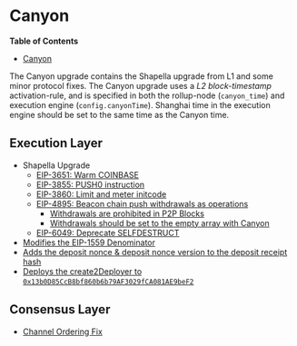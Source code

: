 # Canyon

<!-- START doctoc generated TOC please keep comment here to allow auto update -->
<!-- DON'T EDIT THIS SECTION, INSTEAD RE-RUN doctoc TO UPDATE -->
**Table of Contents**

- [Canyon](#canyon)

<!-- END doctoc generated TOC please keep comment here to allow auto update -->

[eip3651]: https://eips.ethereum.org/EIPS/eip-3651
[eip3855]: https://eips.ethereum.org/EIPS/eip-3855
[eip3860]: https://eips.ethereum.org/EIPS/eip-3860
[eip4895]: https://eips.ethereum.org/EIPS/eip-4895
[eip6049]: https://eips.ethereum.org/EIPS/eip-6049

[block-validation]: ../rollup-node-p2p.md#block-validation
[payload-attributes]: ../derivation.md#building-individual-payload-attributes
[1559-params]: ../exec-engine.md#1559-parameters
[channel-reading]: ../derivation.md#reading
[deposit-reading]: ../deposits.md#deposit-receipt
[create2deployer]: ../predeploys.md#create2deployer

The Canyon upgrade contains the Shapella upgrade from L1 and some minor protocol fixes.
The Canyon upgrade uses a _L2 block-timestamp_ activation-rule, and is specified in both the
rollup-node (`canyon_time`) and execution engine (`config.canyonTime`). Shanghai time in the
execution engine should be set to the same time as the Canyon time.

## Execution Layer

- Shapella Upgrade
  - [EIP-3651: Warm COINBASE][eip3651]
  - [EIP-3855: PUSH0 instruction][eip3855]
  - [EIP-3860: Limit and meter initcode][eip3860]
  - [EIP-4895: Beacon chain push withdrawals as operations][eip4895]
    - [Withdrawals are prohibited in P2P Blocks][block-validation]
    - [Withdrawals should be set to the empty array with Canyon][payload-attributes]
  - [EIP-6049: Deprecate SELFDESTRUCT][eip6049]
- [Modifies the EIP-1559 Denominator][1559-params]
- [Adds the deposit nonce & deposit nonce version to the deposit receipt hash][deposit-reading]
- [Deploys the create2Deployer to `0x13b0D85CcB8bf860b6b79AF3029fCA081AE9beF2`][create2deployer]

## Consensus Layer

- [Channel Ordering Fix][channel-reading]

